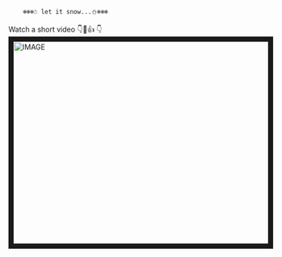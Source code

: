         ❄❄❄☃ let it snow...⛄❄❄❄

Watch a short video 👇🎅👍
                   👇  
<a href="https://www.linkedin.com/feed/update/urn:li:activity:6852414611526864896/" target="_blank"><img src="https://user-images.githubusercontent.com/91973134/147613061-20050f81-c290-4fad-8d67-2358c3e55f71.jpg" alt="IMAGE" width="700" height="400" border="10" /></a>

